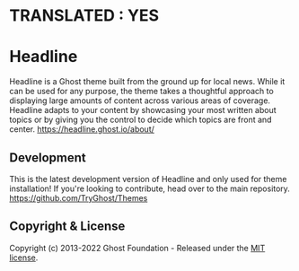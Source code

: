 # TRANSLATED : YES
# Headline

Headline is a Ghost theme built from the ground up for local news. While it can be used for any purpose, the theme takes a thoughtful approach to displaying large amounts of content across various areas of coverage. Headline adapts to your content by showcasing your most written about topics or by giving you the control to decide which topics are front and center. https://headline.ghost.io/about/

## Development

This is the latest development version of Headline and only used for theme installation! If you're looking to contribute, head over to the main repository. https://github.com/TryGhost/Themes

## Copyright & License

Copyright (c) 2013-2022 Ghost Foundation - Released under the [MIT license](LICENSE).
